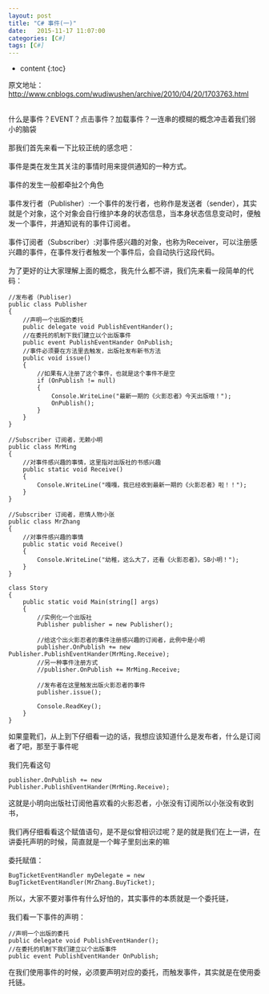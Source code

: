 ```yaml
---
layout: post
title: "C# 事件(一)"
date:   2015-11-17 11:07:00 
categories: [C#]
tags: [C#]
---
```


* content
{:toc}

原文地址： http://www.cnblogs.com/wudiwushen/archive/2010/04/20/1703763.html<br/>

<br/>
什么是事件？EVENT？点击事件？加载事件？一连串的模糊的概念冲击着我们弱小的脑袋<br/>
<br/>
那我们首先来看一下比较正统的感念吧：<br/>
<br/>
事件是类在发生其关注的事情时用来提供通知的一种方式。<br/>
<br/>
事件的发生一般都牵扯2个角色<br/>
<br/>
事件发行者（Publisher）:一个事件的发行者，也称作是发送者（sender），其实就是个对象，这个对象会自行维护本身的状态信息，当本身状态信息变动时，便触发一个事件，并通知说有的事件订阅者。<br/>
<br/>
事件订阅者（Subscriber）:对事件感兴趣的对象，也称为Receiver，可以注册感兴趣的事件，在事件发行者触发一个事件后，会自动执行这段代码。<br/>
<br/>
为了更好的让大家理解上面的概念，我先什么都不讲，我们先来看一段简单的代码：<br/>

	//发布者（Publiser)
    public class Publisher
    {
        //声明一个出版的委托
        public delegate void PublishEventHander();
        //在委托的机制下我们建立以个出版事件
        public event PublishEventHander OnPublish;
        //事件必须要在方法里去触发，出版社发布新书方法
        public void issue()
        {
            //如果有人注册了这个事件，也就是这个事件不是空
            if (OnPublish != null)
            {
                Console.WriteLine("最新一期的《火影忍者》今天出版哦！");
                OnPublish();
            }
        }
    }

    //Subscriber 订阅者，无赖小明
    public class MrMing
    {
        //对事件感兴趣的事情，这里指对出版社的书感兴趣
        public static void Receive()
        {
            Console.WriteLine("嘎嘎，我已经收到最新一期的《火影忍者》啦！！");       
        }
    }
    
    //Subscriber 订阅者，悲情人物小张
    public class MrZhang
    {
        //对事件感兴趣的事情
        public static void Receive()
        {
            Console.WriteLine("幼稚，这么大了，还看《火影忍者》，SB小明！");
        }
    }

    class Story
    {
        public static void Main(string[] args)
        {
            //实例化一个出版社
            Publisher publisher = new Publisher();

            //给这个出火影忍者的事件注册感兴趣的订阅者，此例中是小明
            publisher.OnPublish += new Publisher.PublishEventHander(MrMing.Receive);
            //另一种事件注册方式
            //publisher.OnPublish += MrMing.Receive;

            //发布者在这里触发出版火影忍者的事件
            publisher.issue();

            Console.ReadKey();
        }
    }

如果童靴们，从上到下仔细看一边的话，我想应该知道什么是发布者，什么是订阅者了吧，那至于事件呢<br/>
<br/>
我们先看这句<br/>

	publisher.OnPublish += new Publisher.PublishEventHander(MrMing.Receive);

这就是小明向出版社订阅他喜欢看的火影忍者，小张没有订阅所以小张没有收到书，<br/> 
<br/>
我们再仔细看看这个赋值语句，是不是似曾相识过呢？是的就是我们在上一讲，在讲委托声明的时候，简直就是一个眸子里刻出来的嘛<br/>
<br/>
委托赋值：<br/>

	BugTicketEventHandler myDelegate = new BugTicketEventHandler(MrZhang.BuyTicket);

所以，大家不要对事件有什么好怕的，其实事件的本质就是一个委托链，<br/>
<br/>
我们看一下事件的声明：<br/>

	//声明一个出版的委托
	public delegate void PublishEventHander();
	//在委托的机制下我们建立以个出版事件
	public event PublishEventHander OnPublish;

在我们使用事件的时候，必须要声明对应的委托，而触发事件，其实就是在使用委托链。
